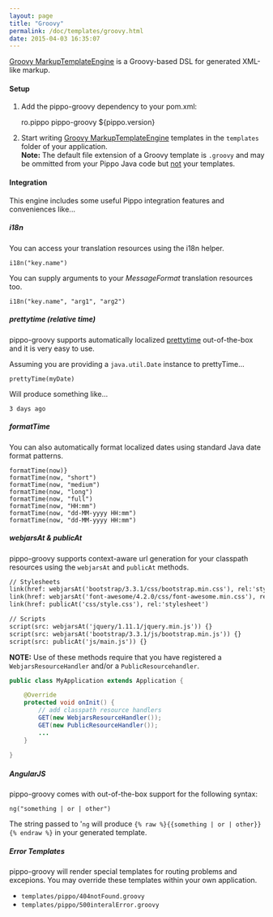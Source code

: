 ```yaml
---
layout: page
title: "Groovy"
permalink: /doc/templates/groovy.html
date: 2015-04-03 16:35:07
---
```


[Groovy MarkupTemplateEngine][groovy] is a Groovy-based DSL for generated XML-like markup.

#### Setup

1) Add the pippo-groovy dependency to your pom.xml:

    <dependency>
        <groupId>ro.pippo</groupId>
        <artifactId>pippo-groovy</artifactId>
        <version>${pippo.version}</version>
    </dependency>

2)  Start writing [Groovy MarkupTemplateEngine][groovy] templates in the `templates` folder of your application.  
**Note:** The default file extension of a Groovy template is `.groovy` and may be ommitted from your Pippo Java code but <u>not</u> your templates.

#### Integration

This engine includes some useful Pippo integration features and conveniences like... 

##### i18n

You can access your translation resources using the i18n helper.

    i18n("key.name")

You can supply arguments to your *MessageFormat* translation resources too.

    i18n("key.name", "arg1", "arg2")

##### prettytime (relative time)

pippo-groovy supports automatically localized [prettytime][prettytime] out-of-the-box and it is very easy to use.

Assuming you are providing a `java.util.Date` instance to prettyTime...

    prettyTime(myDate)

Will produce something like...

    3 days ago

##### formatTime

You can also automatically format localized dates using standard Java date format patterns.

    formatTime(now)}
    formatTime(now, "short")
    formatTime(now, "medium")
    formatTime(now, "long")
    formatTime(now, "full")
    formatTime(now, "HH:mm")
    formatTime(now, "dd-MM-yyyy HH:mm")
    formatTime(now, "dd-MM-yyyy HH:mm")

##### webjarsAt & publicAt

pippo-groovy supports context-aware url generation for your classpath resources using the `webjarsAt` and `publicAt` methods.

```html
// Stylesheets
link(href: webjarsAt('bootstrap/3.3.1/css/bootstrap.min.css'), rel:'stylesheet')
link(href: webjarsAt('font-awesome/4.2.0/css/font-awesome.min.css'), rel:'stylesheet')
link(href: publicAt('css/style.css'), rel:'stylesheet')

// Scripts
script(src: webjarsAt('jquery/1.11.1/jquery.min.js')) {}
script(src: webjarsAt('bootstrap/3.3.1/js/bootstrap.min.js')) {}
script(src: publicAt('js/main.js')) {}
```

**NOTE:** Use of these methods require that you have registered a `WebjarsResourceHandler` and/or a `PublicResourcehandler`.

```java
public class MyApplication extends Application {

	@Override
    protected void onInit() {
        // add classpath resource handlers
        GET(new WebjarsResourceHandler());
        GET(new PublicResourceHandler());
        ...
    }
    
}
```

##### AngularJS

pippo-groovy comes with out-of-the-box support for the following syntax:

```
ng("something | or | other")
```

The string passed to '`ng` will produce `{% raw %}{{something | or | other}}{% endraw %}` in your generated template.

##### Error Templates

pippo-groovy will render special templates for routing problems and excepions.  You may override these templates 
within your own application.

- `templates/pippo/404notFound.groovy`
- `templates/pippo/500interalError.groovy`

[groovy]: http://docs.groovy-lang.org/docs/latest/html/documentation/template-engines.html#_the_markuptemplateengine
[prettytime]: http://ocpsoft.org/prettytime
